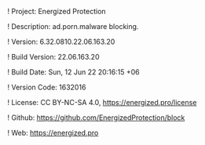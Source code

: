 ! Project: Energized Protection

! Description: ad.porn.malware blocking.

! Version: 6.32.0810.22.06.163.20

! Build Version: 22.06.163.20

! Build Date: Sun, 12 Jun 22 20:16:15 +06

! Version Code: 1632016

! License: CC BY-NC-SA 4.0, https://energized.pro/license

! Github: https://github.com/EnergizedProtection/block

! Web: https://energized.pro
